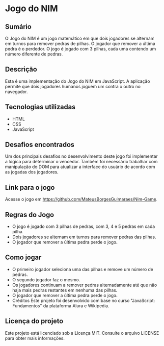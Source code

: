 # Jogo do NIM
## Sumário
O Jogo do NIM é um jogo matemático em que dois jogadores se alternam em turnos para remover pedras de pilhas. O jogador que remover a última pedra é o perdedor. O jogo é jogado com 3 pilhas, cada uma contendo um número diferente de pedras.

## Descrição
Esta é uma implementação do Jogo do NIM em JavaScript. A aplicação permite que dois jogadores humanos joguem um contra o outro no navegador.

## Tecnologias utilizadas
- HTML
- CSS
- JavaScript

## Desafios encontrados
Um dos principais desafios no desenvolvimento deste jogo foi implementar a lógica para determinar o vencedor. Também foi necessário trabalhar com manipulação do DOM para atualizar a interface do usuário de acordo com as jogadas dos jogadores.

## Link para o jogo
Acesse o jogo em https://github.com/MateusBorgesGuimaraes/Nim-Game.

## Regras do Jogo
- O jogo é jogado com 3 pilhas de pedras, com 3, 4 e 5 pedras em cada pilha.
- Dois jogadores se alternam em turnos para remover pedras das pilhas.
- O jogador que remover a última pedra perde o jogo.

## Como jogar
- O primeiro jogador seleciona uma das pilhas e remove um número de pedras.
- O segundo jogador faz o mesmo.
- Os jogadores continuam a remover pedras alternadamente até que não haja mais pedras restantes em nenhuma das pilhas.
- O jogador que remover a última pedra perde o jogo.
- Créditos
Este projeto foi desenvolvido com base no curso "JavaScript: Fundamentos" da plataforma Alura e Wikipedia.

## Licença do projeto
Este projeto está licenciado sob a Licença MIT. Consulte o arquivo LICENSE para obter mais informações.
 
